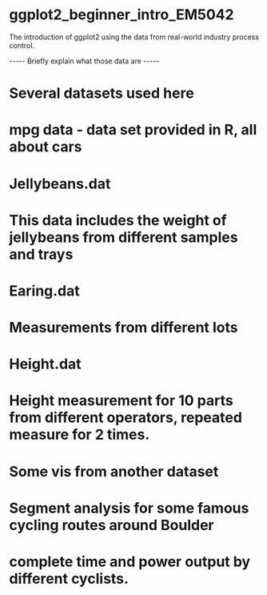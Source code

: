 # ggplot2_beginner_intro_EM5042
The introduction of ggplot2 using the data from real-world industry process control.

----- Briefly explain what those data are -----

# Several datasets used here

# mpg data - data set provided in R, all about cars

# Jellybeans.dat
# This data includes the weight of jellybeans from different samples and trays

# Earing.dat
# Measurements from different lots

#  Height.dat
# Height measurement for 10 parts from different operators, repeated measure for 2 times.

# Some vis from another dataset
# Segment analysis for some famous cycling routes around Boulder
# complete time and power output by different cyclists.
